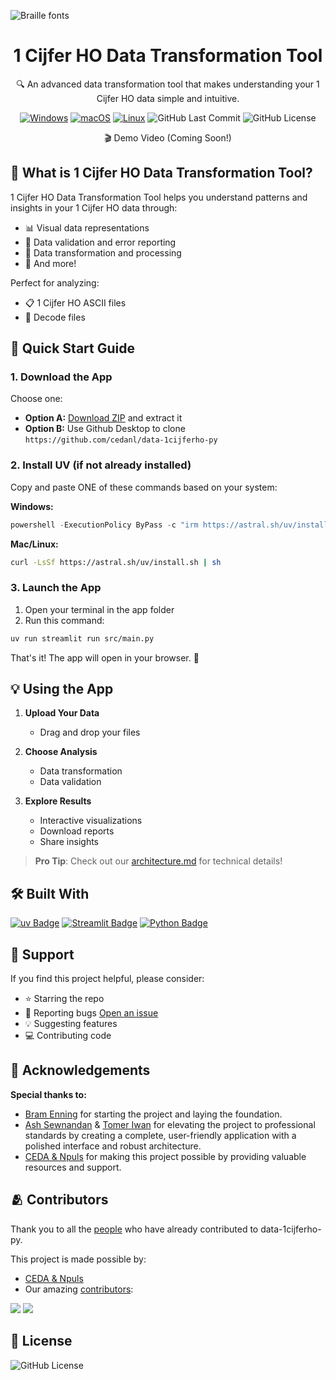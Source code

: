 ![Braille fonts](https://see.fontimg.com/api/rf5/DOeDd/MGE4NTM1Njg3NjZhNDZhZTgwNTE0MjE5YzUxMzA0OTgudHRm/VEVYVCBBTkFMWVNJUw/braille-cc0.png?r=dw&h=81&w=1250&fg=00B17E&bg=000000&s=65)

<div align="center">
  <h1>1 Cijfer HO Data Transformation Tool</h1>

  <p>🔍 An advanced data transformation tool that makes understanding your 1 Cijfer HO data simple and intuitive.</p>

  <p>
    <a href="#"><img src="https://custom-icon-badges.demolab.com/badge/Windows-0078D6?logo=windows11&logoColor=white" alt="Windows"></a>
    <a href="#"><img src="https://img.shields.io/badge/macOS-000000?logo=apple&logoColor=F0F0F0" alt="macOS"></a>
    <a href="#"><img src="https://img.shields.io/badge/Linux-FCC624?logo=linux&logoColor=black" alt="Linux"></a>
    <img src="https://badgen.net/github/last-commit/cedanl/data-1cijferho-py" alt="GitHub Last Commit">
    <img src="https://img.shields.io/github/license/cedanl/data-1cijferho-py" alt="GitHub License">
  </p>

  <p>🎬 Demo Video (Coming Soon!)</p>
</div>

## 🎯 What is 1 Cijfer HO Data Transformation Tool?

1 Cijfer HO Data Transformation Tool helps you understand patterns and insights in your 1 Cijfer HO data through:
- 📊 Visual data representations
- 🎯 Data validation and error reporting
- 💭 Data transformation and processing
- 📝 And more!

Perfect for analyzing:
- 📋 1 Cijfer HO ASCII files
- 🎤 Decode files

## 🚀 Quick Start Guide

### 1. Download the App
Choose one:
- **Option A:** [Download ZIP](https://github.com/cedanl/data-1cijferho-py/archive/refs/heads/main.zip) and extract it
- **Option B:** Use Github Desktop to clone `https://github.com/cedanl/data-1cijferho-py`

### 2. Install UV (if not already installed)
Copy and paste ONE of these commands based on your system:

**Windows:**
```powershell
powershell -ExecutionPolicy ByPass -c "irm https://astral.sh/uv/install.ps1 | iex"
```

**Mac/Linux:**
```bash
curl -LsSf https://astral.sh/uv/install.sh | sh
```

### 3. Launch the App
1. Open your terminal in the app folder
2. Run this command:
```bash
uv run streamlit run src/main.py
```

That's it! The app will open in your browser. 🎉

## 💡 Using the App

1. **Upload Your Data**
   - Drag and drop your files

2. **Choose Analysis**
   - Data transformation
   - Data validation

3. **Explore Results**
   - Interactive visualizations
   - Download reports
   - Share insights

> **Pro Tip**:
> Check out our [architecture.md](architecture.md) for technical details!

## 🛠️ Built With
[![uv Badge](https://img.shields.io/badge/uv-DE5FE9?logo=uv&logoColor=fff&style=flat)](https://docs.astral.sh/uv/)
[![Streamlit Badge](https://img.shields.io/badge/Streamlit-FF4B4B?logo=streamlit&logoColor=fff&style=flat)](https://streamlit.io/)
[![Python Badge](https://img.shields.io/badge/Python-3776AB?logo=python&logoColor=fff&style=flat)](https://www.python.org/)

## 🤲 Support
If you find this project helpful, please consider:
- ⭐ Starring the repo
- 🐛 Reporting bugs [Open an issue](https://github.com/cedanl/data-1cijferho-py/issues)
- 💡 Suggesting features
- 💻 Contributing code

## 🙏 Acknowledgements
<strong>Special thanks to:</strong>
- [Bram Enning](https://github.com/enningb) for starting the project and laying the foundation.
- [Ash Sewnandan](https://github.com/asewnandan) & [Tomer Iwan](https://github.com/Tomeriko96) for elevating the project to professional standards by creating a complete, user-friendly application with a polished interface and robust architecture.
- [CEDA & Npuls](https://community-data-ai.npuls.nl/groups/view/44d20066-53a8-48c2-b4e9-be348e05d273/project-center-for-educational-data-analytics-ceda) for making this project possible by providing valuable resources and support.

## 🫂 Contributors
Thank you to all the [people](https://github.com/cedanl/data-1cijferho-py/graphs/contributors) who have already contributed to data-1cijferho-py.

This project is made possible by:
- [CEDA & Npuls](https://community-data-ai.npuls.nl/groups/view/44d20066-53a8-48c2-b4e9-be348e05d273/project-center-for-educational-data-analytics-ceda)
- Our amazing [contributors](https://github.com/cedanl/data-1cijferho-py/graphs/contributors):

[![](https://github.com/asewnandan.png?size=50)](https://github.com/asewnandan)
[![](https://github.com/tin900.png?size=50)](https://github.com/tin900)

## 📄 License
![GitHub License](https://img.shields.io/github/license/cedanl/data-1cijferho-py)